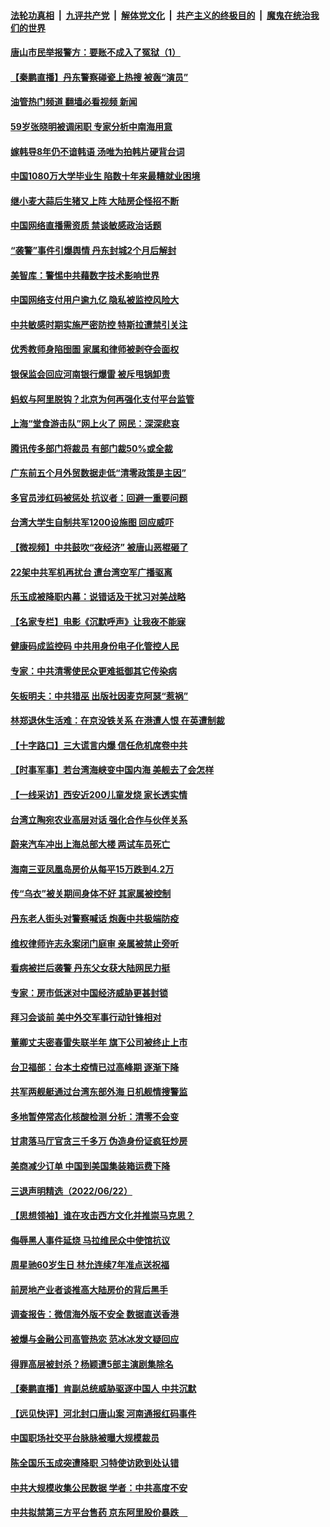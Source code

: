 ####  [法轮功真相](../../../../basic/blob/master/README.md?t=06240931) &nbsp;|&nbsp; [九评共产党](../../../../9ping.md/blob/master/README.md?t=06240931) &nbsp;|&nbsp; [解体党文化](../../../../jtdwh.md/blob/master/README.md?t=06240931)  &nbsp;|&nbsp; [共产主义的终极目的](../../../../gczydzjmd.md/blob/master/README.md?t=06240931) &nbsp;|&nbsp; [魔鬼在统治我们的世界](../../../../mgztzwmdsj.md/blob/master/README.md?t=06240931) 

#### [唐山市民举报警方：要账不成入了冤狱（1）](../pages/nsc413/n13766150.md?t=06240931) 

#### [【秦鹏直播】丹东警察碰瓷上热搜 被轰“演员”](../pages/nsc413/n13766095.md?t=06240931) 

#### [油管热门频道 翻墙必看视频 新闻](http://45.76.130.85:81/youtube.html?06240931)

#### [59岁张晓明被调闲职 专家分析中南海用意](../pages/nsc413/n13766111.md?t=06240931) 

#### [嫁韩导8年仍不谙韩语 汤唯为拍韩片硬背台词](../pages/nsc413/n13766089.md?t=06240931) 

#### [中国1080万大学毕业生 陷数十年来最糟就业困境](../pages/nsc413/n13765911.md?t=06240931) 

#### [继小麦大蒜后生猪又上阵 大陆房企怪招不断](../pages/nsc413/n13766037.md?t=06240931) 

#### [中国网络直播需资质 禁谈敏感政治话题](../pages/nsc413/n13766108.md?t=06240931) 

#### [“袭警”事件引爆舆情 丹东封城2个月后解封](../pages/nsc413/n13766113.md?t=06240931) 

#### [美智库：警惕中共藉数字技术影响世界](../pages/nsc413/n13766183.md?t=06240931) 

#### [中国网络支付用户逾九亿 隐私被监控风险大](../pages/nsc413/n13766166.md?t=06240931) 

#### [中共敏感时期实施严密防控 特斯拉遭禁引关注](../pages/nsc413/n13766096.md?t=06240931) 

#### [优秀教师身陷囹圄 家属和律师被剥夺会面权](../pages/nsc413/n13765832.md?t=06240931) 

#### [银保监会回应河南银行爆雷 被斥甩锅卸责](../pages/nsc413/n13765974.md?t=06240931) 

#### [蚂蚁与阿里脱钩？北京为何再强化支付平台监管](../pages/nsc413/n13765997.md?t=06240931) 

#### [上海“堂食游击队”网上火了 网民：深深悲哀](../pages/nsc413/n13766026.md?t=06240931) 

#### [腾讯传多部门将裁员 有部门裁50%或全裁](../pages/nsc413/n13766047.md?t=06240931) 

#### [广东前五个月外贸数据走低“清零政策是主因”](../pages/nsc413/n13765833.md?t=06240931) 

#### [多官员涉红码被惩处 抗议者：回避一重要问题](../pages/nsc413/n13766067.md?t=06240931) 

#### [台湾大学生自制共军1200设施图 回应威吓](../pages/nsc413/n13766055.md?t=06240931) 

#### [【微视频】中共鼓吹“夜经济” 被唐山恶棍砸了](../pages/nsc413/n13765927.md?t=06240931) 

#### [22架中共军机再扰台 遭台湾空军广播驱离](../pages/nsc413/n13766011.md?t=06240931) 

#### [乐玉成被降职内幕：说错话及干扰习对美战略](../pages/nsc413/n13765372.md?t=06240931) 

#### [【名家专栏】电影《沉默呼声》让我夜不能寐](../pages/nsc413/n13765897.md?t=06240931) 

#### [健康码成监控码 中共用身份电子化管控人民](../pages/nsc413/n13766021.md?t=06240931) 

#### [专家：中共清零使民众更难抵御其它传染病](../pages/nsc413/n13765944.md?t=06240931) 

#### [矢板明夫：中共猎巫 出版社因麦克阿瑟“惹祸”](../pages/nsc413/n13765782.md?t=06240931) 

#### [林郑退休生活难：在京没铁关系 在港遭人恨 在英遭制裁](../pages/nsc413/n13765995.md?t=06240931) 

#### [【十字路口】三大谎言内爆 信任危机席卷中共](../pages/nsc413/n13765841.md?t=06240931) 

#### [【时事军事】若台湾海峡变中国内海 美舰去了会怎样](../pages/nsc413/n13765307.md?t=06240931) 

#### [【一线采访】西安近200儿童发烧 家长透实情](../pages/nsc413/n13765561.md?t=06240931) 

#### [台湾立陶宛农业高层对话 强化合作与伙伴关系](../pages/nsc413/n13765844.md?t=06240931) 

#### [蔚来汽车冲出上海总部大楼 两试车员死亡](../pages/nsc413/n13765765.md?t=06240931) 

#### [海南三亚凤凰岛房价从每平15万跌到4.2万](../pages/nsc413/n13765703.md?t=06240931) 

#### [传“乌衣”被关期间身体不好 其家属被控制](../pages/nsc413/n13765751.md?t=06240931) 

#### [丹东老人街头对警察喊话 炮轰中共极端防疫](../pages/nsc413/n13765766.md?t=06240931) 

#### [维权律师许志永案闭门庭审 亲属被禁止旁听](../pages/nsc413/n13765753.md?t=06240931) 

#### [看病被拦后袭警 丹东父女获大陆网民力挺](../pages/nsc413/n13765748.md?t=06240931) 

#### [专家：房市低迷对中国经济威胁更甚封锁](../pages/nsc413/n13765712.md?t=06240931) 

#### [拜习会谈前 美中外交军事行动针锋相对](../pages/nsc413/n13765122.md?t=06240931) 

#### [董卿丈夫密春雷失联半年 旗下公司被终止上市](../pages/nsc413/n13765607.md?t=06240931) 

#### [台卫福部：台本土疫情已过高峰期 逐渐下降](../pages/nsc413/n13765605.md?t=06240931) 

#### [共军两舰艇通过台湾东部外海 日机舰情搜警监](../pages/nsc413/n13765645.md?t=06240931) 

#### [多地暂停常态化核酸检测 分析：清零不会变](../pages/nsc413/n13765571.md?t=06240931) 

#### [甘肃落马厅官贪三千多万 伪造身份证疯狂炒房](../pages/nsc413/n13765690.md?t=06240931) 

#### [美商减少订单 中国到美国集装箱运费下降](../pages/nsc413/n13765508.md?t=06240931) 

#### [三退声明精选（2022/06/22）](../pages/nsc413/n13765601.md?t=06240931) 


#### [【思想领袖】谁在攻击西方文化并推崇马克思？](../pages/nsc413/n13740086.md?t=06240931) 

#### [侮辱黑人事件延烧 马拉维民众中使馆抗议](../pages/nsc413/n13765553.md?t=06240931) 

#### [周星驰60岁生日 林允连续7年准点送祝福](../pages/nsc413/n13765439.md?t=06240931) 

#### [前房地产业者谈推高大陆房价的背后黑手](../pages/nsc413/n13765393.md?t=06240931) 

#### [调查报告：微信海外版不安全 数据直送香港](../pages/nsc413/n13765533.md?t=06240931) 

#### [被爆与金融公司高管热恋 范冰冰发文疑回应](../pages/nsc413/n13765343.md?t=06240931) 

#### [得罪高层被封杀？杨颖遭5部主演剧集除名](../pages/nsc413/n13765387.md?t=06240931) 

#### [【秦鹏直播】肯副总统威胁驱逐中国人 中共沉默](../pages/nsc413/n13765412.md?t=06240931) 

#### [【远见快评】河北封口唐山案 河南通报红码事件](../pages/nsc413/n13765401.md?t=06240931) 

#### [中国职场社交平台脉脉被曝大规模裁员](../pages/nsc413/n13765400.md?t=06240931) 

#### [陈全国乐玉成突遭降职 习特使访欧到处认错](../pages/nsc413/n13763579.md?t=06240931) 

#### [中共大规模收集公民数据 学者：中共高度不安](../pages/nsc413/n13765391.md?t=06240931) 

#### [中共拟禁第三方平台售药 京东阿里股价暴跌　](../pages/nsc413/n13765301.md?t=06240931) 

<img src='http://gfw-breaker.win/goodnews/indexes/nsc413.md' width='0px' height='0px'/>
